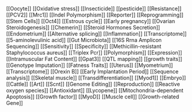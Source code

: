 [[Oocyte]]
[[Oxidative stress]]
[[Insecticide]]
[[pesticide]]
[[Resistance]]
[[PCV2]]
[[Mrc1]]
[[Indel Polymorphism]]
[[Reporter]]
[[Reprogramming]]
[[Stem Cells]]
[[Oct4]]
[[Estrous cycle]]
[[Early pregnancy]]
[[Ovarian Steroidogenesis]]
[[Chemerin]]
[[Steroid Hormones Secretion]]
[[Endometrium]]
[[Alternative splicing]]
[[Inflammation]]
[[Transcriptome]]
[[5-aminolevulinic acid]]
[[Gut Microbiota]]
[[16S Rrna Amplicon Sequencing]]
[[Sensitivity]]
[[Specificity]]
[[Methicillin-resistant Staphylococcus aureus]]
[[Triplex Pcr]]
[[Polymorphism]]
[[Expression]]
[[Intramuscular Fat Content]]
[[Gpat3]]
[[QTL mapping]]
[[growth traits]]
[[Genotype Imputation]]
[[Fatness Traits]]
[[Uterus]]
[[Myometrium]]
[[Transcriptome]]
[[Orexin B]]
[[Early Implantation Period]]
[[Sequence analysis]]
[[Skeletal muscle]]
[[Transdifferentiation]]
[[Myod1]]
[[Embryo]]
[[Cattle]]
[[Art]]
[[Scnt]]
[[Genome Editing]]
[[Reproduction]]
[[Reactive oxygen species]]
[[Antioxidant]]
[[Lycopene]]
[[Mitochondria-dependent Apoptosis]]
[[Growth factor]]
[[MyoD]]
[[Muscle cell]]
[[Growth-related Gene]]
